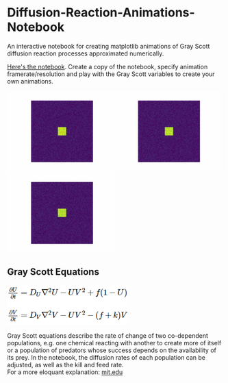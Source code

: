 # Diffusion-Reaction-Animations-Notebook
An interactive notebook for creating matplotlib animations of Gray Scott diffusion reaction processes approximated numerically.


[Here's the notebook](https://colab.research.google.com/drive/1bqkH5WEzcrCvBkUeNleejYPliDPLLsnV?usp=sharing). Create a copy of the notebook, specify animation framerate/resolution and play with the Gray Scott variables to create your own animations.


<IMG SRC="Images/1.gif" width="250"><IMG SRC="Images/2.gif" width="250"><IMG SRC="Images/3.gif" width="250">


## Gray Scott Equations

<IMG SRC="Images/GrayScott.png">

Gray Scott equations describe the rate of change of two co-dependent populations, e.g. one chemical reacting with another to create more of itself or a population of predators whose success depends on the availability of its prey. In the notebook, the diffusion rates of each population can be adjusted, as well as the kill and feed rate. <br>
For a more eloquant explanation: [mit.edu](https://groups.csail.mit.edu/mac/projects/amorphous/GrayScott/)
